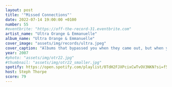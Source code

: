 ```yaml
---
layout: post
title: '"Missed Connections"'
date: 2022-07-14 19:00:00 +0100
number: 55
#eventbrite: "https://off-the-record-31.eventbrite.com"
artist_name: "Ultra Orange & Emmanuelle"
album_name: "Ultra Orange & Emmanuelle"
cover_image: "assets/img/records/ultra.jpeg"
cover_caption: "Albums that bypassed you when they came out, but when you eventually discovered them, you now really love"
year: 2007
#photo: "assets/img/otr22.jpg"
#thumbnail: "assets/img/otr22_smaller.jpg"
spotify: https://open.spotify.com/playlist/0TdH2FJXPcixCwTvOV3NKN?si=f587082dc2824994
host: Steph Thorpe
score: 79
---
```

